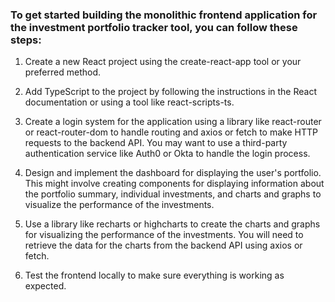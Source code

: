 ### To get started building the monolithic frontend application for the investment portfolio tracker tool, you can follow these steps:

1. Create a new React project using the create-react-app tool or your preferred method.

2. Add TypeScript to the project by following the instructions in the React documentation or using a tool like react-scripts-ts.

3. Create a login system for the application using a library like react-router or react-router-dom to handle routing and axios or fetch to make HTTP requests to the backend API. You may want to use a third-party authentication service like Auth0 or Okta to handle the login process.

4. Design and implement the dashboard for displaying the user's portfolio. This might involve creating components for displaying information about the portfolio summary, individual investments, and charts and graphs to visualize the performance of the investments.

5. Use a library like recharts or highcharts to create the charts and graphs for visualizing the performance of the investments. You will need to retrieve the data for the charts from the backend API using axios or fetch.

6. Test the frontend locally to make sure everything is working as expected.
